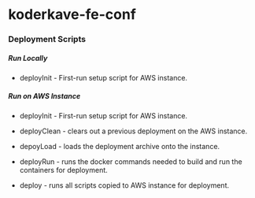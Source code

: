# koderkave-fe-conf

### Deployment Scripts

##### Run Locally
* deployInit - First-run setup script for AWS instance.

##### Run on AWS Instance
* deployInit - First-run setup script for AWS instance.

* deployClean - clears out a previous deployment on the AWS instance.
* depoyLoad - loads the deployment archive onto the instance.
* deployRun - runs the docker commands needed to build and run the containers for deployment.
* deploy - runs all scripts copied to AWS instance for deployment.
